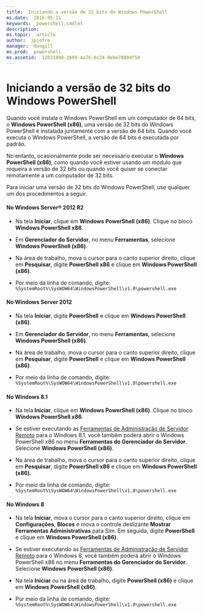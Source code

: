 ```yaml
---
title:  Iniciando a versão de 32 bits do Windows PowerShell
ms.date:  2016-05-11
keywords:  powershell,cmdlet
description:  
ms.topic:  article
author:  jpjofre
manager:  dongill
ms.prod:  powershell
ms.assetid:  12b31890-2609-4a76-8c24-0ebe78084f50
---
```


# Iniciando a versão de 32 bits do Windows PowerShell
Quando você instala o Windows PowerShell em um computador de 64 bits, o **Windows PowerShell (x86)**, uma versão de 32 bits do Windows PowerShell é instalada juntamente com a versão de 64 bits. Quando você executa o Windows PowerShell, a versão de 64 bits é executada por padrão.

No entanto, ocasionalmente pode ser necessário executar o **Windows PowerShell (x86)**, como quando você estiver usando um módulo que requeira a versão de 32 bits ou quando você quiser se conectar remotamente a um computador de 32 bits.

Para iniciar uma versão de 32 bits do Windows PowerShell, use qualquer um dos procedimentos a seguir.

#### No Windows Server® 2012 R2

-   Na tela **Iniciar**, clique em **Windows PowerShell (x86)**. Clique no bloco **Windows PowerShell x86**.

-   Em **Gerenciador do Servidor**, no menu **Ferramentas**, selecione **Windows PowerShell (x86)**.

-   Na área de trabalho, mova o cursor para o canto superior direito, clique em **Pesquisar**, digite **PowerShell x86** e clique em **Windows PowerShell (x86)**.

-   Por meio da linha de comando, digite: `%SystemRoot%\SysWOW64\WindowsPowerShell\v1.0\powershell.exe`

#### No Windows Server 2012

-   Na tela **Iniciar**, digite **PowerShell** e clique em **Windows PowerShell (x86)**.

-   Em **Gerenciador do Servidor**, no menu **Ferramentas**, selecione **Windows PowerShell (x86)**.

-   Na área de trabalho, mova o cursor para o canto superior direito, clique em **Pesquisar**, digite **PowerShell** e clique em **Windows PowerShell (x86)**.

-   Por meio da linha de comando, digite: `%SystemRoot%\SysWOW64\WindowsPowerShell\v1.0\powershell.exe`

#### No Windows 8.1

-   Na tela **Iniciar**, clique em **Windows PowerShell (x86)**. Clique no bloco **Windows PowerShell x86**.

-   Se estiver executando as [Ferramentas de Administração de Servidor Remoto](http://go.microsoft.com/fwlink/?LinkID=304145) para o Windows 8.1, você também poderá abrir o Windows PowerShell x86 no menu **Ferramentas do Gerenciador do Servidor**. Selecione **Windows PowerShell (x86)**.

-   Na área de trabalho, mova o cursor para o canto superior direito, clique em **Pesquisar**, digite **PowerShell x86** e clique em **Windows PowerShell (x86)**.
   
-   Por meio da linha de comando, digite: `%SystemRoot%\SysWOW64\WindowsPowerShell\v1.0\powershell.exe`

#### No Windows 8

-   Na tela **Iniciar**, mova o cursor para o canto superior direito, clique em **Configurações**, **Blocos** e mova o controle deslizante **Mostrar Ferramentas Administrativas** para Sim. Em seguida, digite **PowerShell** e clique em **Windows PowerShell (x86)**.

-   Se estiver executando as [Ferramentas de Administração de Servidor Remoto](http://www.microsoft.com/download/details.aspx?id=28972) para o Windows 8, você também poderá abrir o Windows PowerShell x86 no menu **Ferramentas do Gerenciador do Servidor**. Selecione **Windows PowerShell (x86)**.

-   Na tela **Iniciar** ou na área de trabalho, digite **PowerShell (x86)** e clique em **Windows PowerShell (x86)**.

-   Por meio da linha de comando, digite: `%SystemRoot%\SysWOW64\WindowsPowerShell\v1.0\powershell.exe`


<!--HONumber=Jun16_HO3-->


